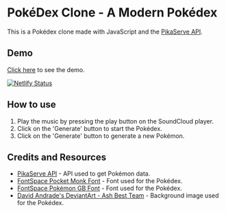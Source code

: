# PokéDex Clone - A Modern Pokédex

This is a Pokédex clone made with JavaScript and the [PikaServe API](https://purukitto.github.io/PikaServe/).

## Demo
[Click here](https://gemafawell-pokedex-clone.netlify.app/) to see the demo.  
  
[![Netlify Status](https://api.netlify.com/api/v1/badges/609886d4-da75-48c5-9266-c553534a3866/deploy-status)](https://app.netlify.com/sites/gemafawell-pokedex-clone/deploys)

## How to use
1. Play the music by pressing the play button on the SoundCloud player.
2. Click on the 'Generate' button to start the Pokédex.
3. Click on the 'Generate' button to generate a new Pokémon.

## Credits and Resources
- [PikaServe API](https://purukitto.github.io/PikaServe/) - API used to get Pokémon data.
- [FontSpace Pocket Monk Font](https://www.fontspace.com/pocket-monk-font-f23540) - Font used for the Pokédex.
- [FontSpace Pokémon GB Font](https://www.fontspace.com/pokemon-gb-font-f9621) - Font used for the Pokédex.
- [David Andrade's DeviantArt - Ash Best Team](https://www.deviantart.com/davidbksandrade/art/Pokemon-Ash-Best-Team-697221487) - Background image used for the Pokédex.

